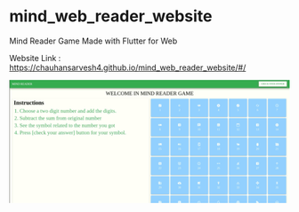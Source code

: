 # mind_web_reader_website

Mind Reader Game Made with Flutter for Web

Website Link : https://chauhansarvesh4.github.io/mind_web_reader_website/#/

<img src="mind.png"/>
